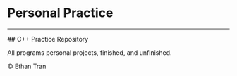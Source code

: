 # Personal Practice
<hr>
## C++ Practice Repository

All programs personal projects, finished, and unfinished.

&copy; Ethan Tran
